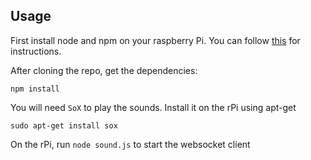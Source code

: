 Usage
------
First install node and npm on your raspberry Pi. You can follow [this](http://blog.rueedlinger.ch/2013/03/raspberry-pi-and-nodejs-basic-setup/) for instructions. 

After cloning the repo, get the dependencies:
```
npm install
```

You will need `SoX` to play the sounds. Install it on the rPi using apt-get 
```
sudo apt-get install sox
```
On the rPi, run `node sound.js` to start the websocket client
